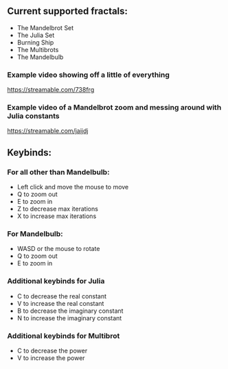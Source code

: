 ## Current supported fractals:
- The Mandelbrot Set
- The Julia Set
- Burning Ship
- The Multibrots
- The Mandelbulb
### Example video showing off a little of everything
https://streamable.com/738frg
### Example video of a Mandelbrot zoom and messing around with Julia constants
https://streamable.com/jaijdj
## Keybinds: 
### For all other than Mandelbulb:
- Left click and move the mouse to move
- Q to zoom out
- E to zoom in
- Z to decrease max iterations
- X to increase max iterations
### For Mandelbulb:
- WASD or the mouse to rotate
- Q to zoom out
- E to zoom in
### Additional keybinds for Julia
- C to decrease the real constant
- V to increase the real constant
- B to decrease the imaginary constant
- N to increase the imaginary constant
### Additional keybinds for Multibrot
- C to decrease the power
- V to increase the power

